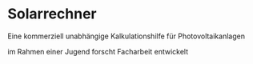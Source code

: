 # Solarrechner
Eine kommerziell unabhängige Kalkulationshilfe für Photovoltaikanlagen

im Rahmen einer Jugend forscht Facharbeit entwickelt
